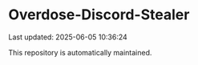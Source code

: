 # Overdose-Discord-Stealer

Last updated: 2025-06-05 10:36:24

This repository is automatically maintained.
